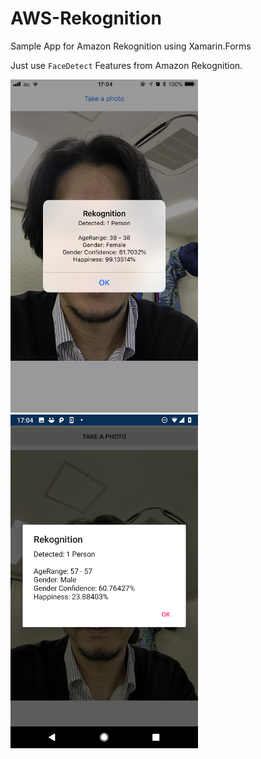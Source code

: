 # AWS-Rekognition

Sample App for Amazon Rekognition using Xamarin.Forms

Just use `FaceDetect` Features from Amazon Rekognition.

<img src="iPhone.png" width="300" /> <img src="Android.png" width="300" />



